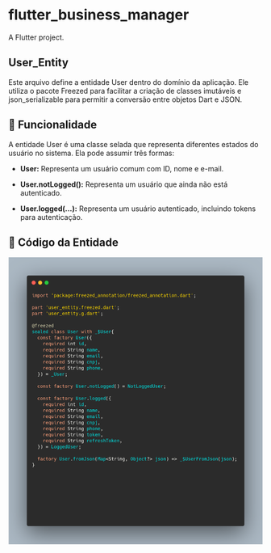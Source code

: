 # flutter_business_manager

A Flutter project.

## User_Entity

Este arquivo define a entidade User dentro do domínio da aplicação. Ele utiliza o pacote Freezed para facilitar a criação de classes imutáveis e json_serializable para permitir a conversão entre objetos Dart e JSON.

## 📌 Funcionalidade

A entidade User é uma classe selada que representa diferentes estados do usuário no sistema. Ela pode assumir três formas:

- **User:** Representa um usuário comum com ID, nome e e-mail.

- **User.notLogged():** Representa um usuário que ainda não está autenticado.

- **User.logged(...):** Representa um usuário autenticado, incluindo tokens para autenticação.

## 📜 Código da Entidade

![Trecho de código Flutter](README/imagens/user_entity.png)

